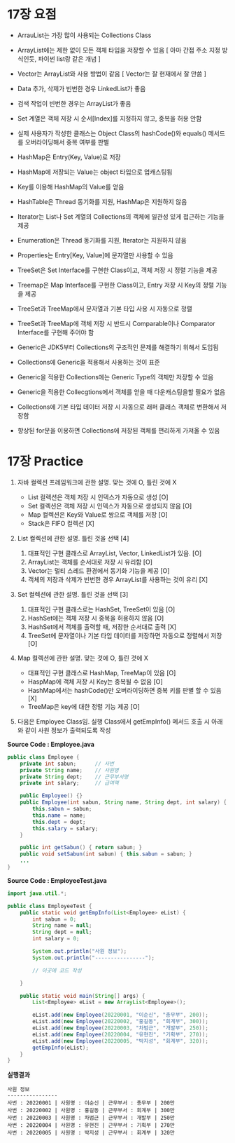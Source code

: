 # 17장 요점
- ArrauList는 가장 많이 사용되는 Collections Class
- ArrayList에는 제한 없이 모든 객체 타입을 저장할 수 있음 [ 아마 간접 주소 지정 방식인듯, 파이썬 list랑 같은 개념 ]
- Vector는 ArrayList와 사용 방법이 같음 [ Vector는 잘 현재에서 잘 안씀 ]
- Data 추가, 삭제가 빈번한 경우 LinkedList가 좋음
- 검색 작업이 빈번한 경우는 ArrayList가 좋음

- Set 계열은 객체 저장 시 순서[Index]를 지정하지 않고, 중복을 허용 안함
- 실제 사용자가 작성한 클래스는 Object Class의 hashCode()와 equals() 메서드를 오버라이딩해서 중복 여부를 판별

- HashMap은 Entry(Key, Value)로 저장
- HashMap에 저장되는 Value는 object 타입으로 업캐스팅됨
- Key를 이용해 HashMap의 Value를 얻음
- HashTable은 Thread 동기화를 지원, HashMap은 지원하지 않음

- Iterator는 List나 Set 계열의 Collections의 객체에 일관성 있게 접근하는 기능을 제공
- Enumeration은 Thread 동기화를 지원, Iterator는 지원하지 않음

- Properties는 Entry[Key, Value]에 문자열만 사용할 수 있음
- TreeSet은 Set Interface를 구현한 Class이고, 객체 저장 시 정렬 기능을 제공
- Treemap은 Map Interface를 구현한 Class이고, Entry 저장 시 Key의 정렬 기능을 제공
- TreeSet과 TreeMap에서 문자열과 기본 타입 사용 시 자동으로 정렬
- TreeSet과 TreeMap에 객체 저장 시 반드시 Comparable이나 Comparator Interface를 구현해 주어야 함

- Generic은 JDK5부터 Collections의 구조적인 문제를 해결하기 위해서 도입됨
- Collections에 Generic을 적용해서 사용하는 것이 표준
- Generic을 적용한 Collections에는 Generic Type의 객체만 저장할 수 있음
- Generic을 적용한 Collecgtions에서 객체를 얻을 때 다운캐스팅을할 필요가 없음
- Collections에 기본 타입 데이터 저장 시 자동으로 래퍼 클래스 객체로 변환해서 저장함
- 향상된 for문을 이용하면 Collections에 저장된 객체를 편리하게 가져올 수 있음

# 17장 Practice
1. 자바 컬렉션 프레임워크에 관한 설명. 맞는 것에 O, 틀린 것에 X
    - List 컬렉션은 객체 저장 시 인덱스가 자동으로 생성 [O]
    - Set 컬렉션은 객체 저장 시 인덱스가 자동으로 생성되지 않음 [O]
    - Map 컬렉션은 Key와 Value로 쌍으로 객체를 저장 [O]
    - Stack은 FIFO 컬렉션 [X]

2. List 컬렉션에 관한 설명. 틀린 것을 선택 [4]
	1. 대표적인 구현 클래스로 ArrayList, Vector, LinkedList가 있음. [O]
	1. ArrayList는 객체를 순서대로 저장 시 유리함 [O]
	1. Vector는 멀티 스레드 환경에서 동기화 기능을 제공 [O]
	1. 객체의 저장과 삭제가 빈번한 경우 ArrayList를 사용하는 것이 유리 [X]

3. Set 컬렉션에 관한 설명. 틀린 것을 선택 [3]
	1. 대표적인 구현 클래스로는 HashSet, TreeSet이 있음 [O]
	1. HashSet에는 객체 저장 시 중복을 허용하지 않음 [O]
	1. HashSet에서 객체를 출력할 때, 저장한 순서대로 출력 [X]
	1. TreeSet에 문자열이나 기본 타입 데이터를 저장하면 자동으로 정렬해서 저장 [O]

4. Map 컬렉션에 관한 설명. 맞는 것에 O, 틀린 것에 X
    - 대표적인 구현 클래스로 HashMap, TreeMap이 있음 [O]
    - HaspMap에 객체 저장 시 Key는 중복될 수 없음 [O]
    - HashMap에서는 hashCode()만 오버라이딩하면 중복 키를 판별 할 수 있음 [X]
    - TreeMap은 key에 대한 정렬 기능 제공 [O]

5. 다음은 Employee Class임. 실행 Class에서 getEmpInfo() 메서드 호출 시 아래와 같이 사원 정보가 출력되도록 작성

**Source Code : Employee.java**  
```Java
public class Employee {
	private int sabun;		// 사번
	private String name;	// 사원명
	private String dept;	// 근무부서명
	private int salary;		// 급여액

	public Employee() {}
	public Employee(int sabun, String name, String dept, int salary) {
		this.sabun = sabun;
		this.name = name;
		this.dept = dept;
		this.salary = salary;
	}

	public int getSabun() { return sabun; }
	public void setSabun(int sabun) { this.sabun = sabun; }
	...
}
```
  
**Source Code : EmployeeTest.java**  
```Java
import java.util.*;

public class EmployeeTest {
	public static void getEmpInfo(List<Employee> eList) {
		int sabun = 0;
		String name = null;
		String dept = null;
		int salary = 0;

		System.out.println("사원 정보");
		System.out.println("----------------");

		// 이곳에 코드 작성

	}

	public static void main(String[] args) {
		List<Employee> eList = new ArrayList<Employee>();

		eList.add(new Employee(20220001, "이순신", "총무부", 200));
		eList.add(new Employee(20220002, "홍길동", "회계부", 300));
		eList.add(new Employee(20220003, "차범근", "개발부", 250));
		eList.add(new Employee(20220004, "유현진", "기획부", 270));
		eList.add(new Employee(20220005, "박지성", "회계부", 320));
		getEmpInfo(eList);
	}
}
```

**실행결과**
```
사원 정보
----------------
사번 : 20220001 | 사원명 : 이순신 | 근무부서 : 총무부 | 200만
사번 : 20220002 | 사원명 : 홍길동 | 근무부서 : 회계부 | 300만
사번 : 20220003 | 사원명 : 차범근 | 근무부서 : 개발부 | 250만
사번 : 20220004 | 사원명 : 유현진 | 근무부서 : 기획부 | 270만
사번 : 20220005 | 사원명 : 박지성 | 근무부서 : 회계부 | 320만
```
